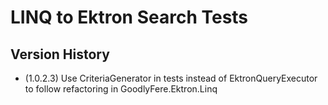 ﻿# LINQ to Ektron Search Tests

## Version History
- (1.0.2.3) Use CriteriaGenerator in tests instead of EktronQueryExecutor to follow refactoring in GoodlyFere.Ektron.Linq